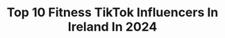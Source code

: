 ---
title: Top 10 Fitness TikTok Influencers In Ireland In 2024
description: >-
  Find top fitness TikTok influencers in Ireland in 2024. Most popular hashtags: #fitness #fyp #irish #caloriedeficit.
platform: TikTok
hits: 17
text_top: Discover the best TikTok profiles on inBeat.
text_bottom: Our search engine aggregates 17 TikTok influencers like this in Ireland for you to connect with.
profiles:
  - username: "shaunasdancefit"
    fullname: >-
      Shauna's Dance Fit
    bio: >-
      🌟 Dance Teacher / Dance Fitness Instructor 🌟 🇮🇪
    location: "Ireland"
    followers: 28900
    engagement: 936
    commentsToLikes: 0.100386
    id: ckdhgdh0exo3y0j23lsr9tu4r
    verified: false
    hashtags: "#lockdownfun, #justdance, #popdancewithshaunaanddanielle, #onlinedancefitness"
  - username: "thefitnessfoodie_"
    fullname: >-
      The Fitness Foodie
    bio: >-
      My Instagram - The_FitnessFoodie_ 🍔 Food Recipes 🇮🇪 Personal Trainer
    location: "Ireland"
    followers: 104100
    engagement: 491
    commentsToLikes: 0.022080
    id: cka0pi1r88d7o0i78n60koil1
    verified: false
    hashtags: "#ireland, #fitness, #healthyrecipes, #sprawlmma"
  - username: "briankeanefitness"
    fullname: >-
      Brian Keane
    bio: >-
      Fitness Coach🔥 Nutritionist🍎 Podcast Host 🎧 ❌2 Best Selling Author📚
    location: "Ireland"
    followers: 226100
    engagement: 540
    commentsToLikes: 0.029942
    id: cka7o4kqqzxjn0i78xyef9cq2
    verified: false
    hashtags: "#fyp, #loseweight, #losefat, #caloriedeficit"
  - username: "dominiqueoliviay"
    fullname: >-
      와 Dominique Olivia 🌹
    bio: >-
      와 pole fitness addict & instructor - Dublin 🇮🇪 pole, pole and mainly more pole
    location: "Ireland"
    followers: 28800
    engagement: 758
    commentsToLikes: 0.015478
    id: ckamssppirmyn0i78m7pj6v4w
    verified: false
    hashtags: "#pole, #polechallenge, #polefitness, #sport"
  - username: "jclarke_fitness"
    fullname: >-
      Jonathan Clarke
    bio: >-
      Online PT 🏆 Instagram: jclarke_fitness ↘️ Join my Transformation Program ↙️
    location: "Ireland"
    followers: 30900
    engagement: 651
    commentsToLikes: 0.019826
    id: ckck5e9bjq9zb0j23l8iqf273
    verified: false
    hashtags: "#fitnesstips, #lowcalorie, #diettips, #healthyfood"
  - username: "coachciaranpt"
    fullname: >-
      Coach Ciaran PT
    bio: >-
      FOLLOW MY INSTA!! ⬆️ 🍔 Healthy meals 🏋🏻‍♂️ Qualified PT ❗️ Fat Loss Tip
    location: "Ireland"
    followers: 10800
    engagement: 595
    commentsToLikes: 0.013994
    id: ckauy762g3mtb0j23kyavx2ir
    verified: false
    hashtags: "#fitness, #health, #thefitnessfoodie, #caloriedeficit"
  - username: "siobh.ohagan"
    fullname: >-
      Siobhan O'Hagan
    bio: >-
      Irish ☘️ Training and Travelling ✈️⛵️🌅🏋🏼‍♂️🥊 You Only Live Once 🙌🏼
    location: "Ireland"
    followers: 40000
    engagement: 403
    commentsToLikes: 0.014409
    id: ckbf1ch7end6i0j23je6m4euu
    verified: false
    hashtags: "#bali, #portugal, #irishfyp, #fitness"
  - username: "robertzujan"
    fullname: >-
      Robert Zujan
    bio: >-
      ↘️BARBADOS VLOG↙️
    location: "Ireland"
    followers: 46900
    engagement: 926
    commentsToLikes: 0.017053
    id: ck83z8310yjm60j78s9jkhiol
    verified: false
    hashtags: "#barbados, #irish, #gym, #foryou"
  - username: "seanfitzness"
    fullname: >-
      SeanFitzness
    bio: >-
      Click the Insta button if you wanna get jacked 💪
    location: "Ireland"
    followers: 29700
    engagement: 632
    commentsToLikes: 0.021429
    id: cka0h1tct74lf0i789uue3udr
    verified: false
    hashtags: "#weightloss, #fittok, #fitness, #fyp"
  - username: "saskiakeogh3"
    fullname: >-
      Saskia Keogh
    bio: >-
      20
    location: "Ireland"
    followers: 18500
    engagement: 496
    commentsToLikes: 0.022869
    id: ckbfgpz3ebvkm0j23mo1ot7fe
    verified: false
    hashtags: "#viral, #fyp, #foryou, #xyzbca"
---